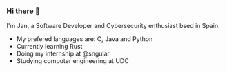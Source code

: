### Hi there 👋
I'm Jan, a Software Developer and Cybersecurity enthusiast bsed in Spain.
- My prefered languages are: C, Java and Python
- Currently learning Rust
- Doing my internship at @sngular
- Studying computer engineering at UDC

<!--
**JanDuinkerken/JanDuinkerken** is a ✨ _special_ ✨ repository because its `README.md` (this file) appears on your GitHub profile.

Here are some ideas to get you started:

- 🔭 I’m currently working on ...
- 🌱 I’m currently learning ...
- 👯 I’m looking to collaborate on ...
- 🤔 I’m looking for help with ...
- 💬 Ask me about ...
- 📫 How to reach me: ...
- 😄 Pronouns: ...
- ⚡ Fun fact: ...
-->
